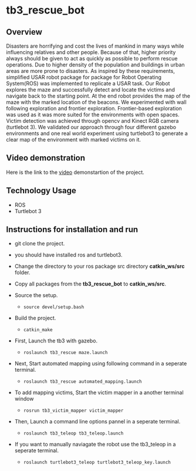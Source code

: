 # tb3_rescue_bot

## Overview
Disasters are horrifying and cost the lives of
mankind in many ways while influencing relatives and other
people. Because of that, higher priority always should be given
to act as quickly as possible to perform rescue operations.
Due to higher density of the population and buildings in
urban areas are more prone to disasters. As inspired by these
requirements, simplified USAR robot package for package for
Robot Operating System(ROS) was implemented to replicate
a USAR task. Our Robot explores the maze and successfully
detect and locate the victims and navigate back to the starting
point. At the end robot provides the map of the maze with the
marked location of the beacons. We experimented with wall
following exploration and frontier exploration. Frontier-based
exploration was used as it was more suited for the environments
with open spaces. Victim detection was achieved through opencv
and Kinect RGB camera (turtlebot 3). We validated our
approach through four different gazebo environments and one
real world experiment using turtlebot3 to generate a clear map
of the environment with marked victims on it.

## Video demonstration
Here is the link to the [video](https://youtu.be/vjE009efW6Y) demonstartion of the project.

## Technology Usage

* ROS
* Turtlebot 3

## Instructions for installation and run

* git clone the project.

* you should have installed ros and turtlebot3.

* Change the directory to your ros package src directory **catkin_ws/src** folder.

* Copy all packages from the **tb3_rescue_bot** to **catkin_ws/src**.

* Source the setup.
  
  * ```source devel/setup.bash```

* Build the project.
  
  * ```catkin_make```

* First, Launch the tb3 with gazebo.
  
  * ```roslaunch tb3_rescue maze.launch```

* Next, Start automated mapping using following command in a seperate terminal.
  
  * ```roslaunch tb3_rescue automated_mapping.launch```

* To add mapping victims, Start the victim mapper in a another terminal window

  * ```rosrun tb3_victim_mapper victim_mapper```

* Then, Launch a command line options pannel in a seperate terminal.
  
  * ```roslaunch tb3_teleop tb3_teleop.launch```

* If you want to manually naviagate the robot use the tb3_teleop in a seperate terminal.
  
  * ```roslaunch turtlebot3_teleop turtlebot3_teleop_key.launch```
  



